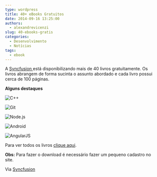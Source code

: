```yaml
---
type: wordpress
title: 40+ eBooks Gratuitos
date: 2014-09-16 13:25:00
authors:
  - alexandrevicenzi
slug: 40-ebooks-gratis
categories:
  - Desenvolvimento
  - Notícias
tags:
  - ebook
---
```


A <a href="http://www.syncfusion.com">Syncfusion </a>está disponibilizando mais de 40 livros gratuitamente. Os livros abrangem de forma sucinta o assunto abordado e cada livro possui cerca de 100 páginas.

<strong>Alguns destaques</strong>

<a><img src="http://www.syncfusion.com/Content/en-US/Images/cplusplus.png?v=15092014084648" alt="C++" /></a>

<a><img src="http://www.syncfusion.com/Content/en-US/Images/git.png?v=15092014084648" alt="Git" /></a>

<a><img src="http://www.syncfusion.com/Content/en-US/Images/node-js.png?v=15092014084648" alt="Node.js" /></a>

<a><img src="http://www.syncfusion.com/Content/en-US/Images/android.png?v=15092014084648" alt="Android" /></a>

<a><img src="http://www.syncfusion.com/Content/en-US/Images/angular-js.png?v=15092014084648" alt="AngularJS" /></a>

Para ver todos os livros <a href="http://www.syncfusion.com/resources/techportal/ebooks">clique aqui</a>.

<strong>Obs:</strong> Para fazer o download é necessário fazer um pequeno cadastro no site.

Via <a href="http://www.syncfusion.com/resources/techportal/ebooks">Syncfusion</a>
